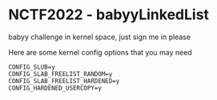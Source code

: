 # NCTF2022 - babyyLinkedList

babyy challenge in kernel space, just sign me in please

Here are some kernel config options that you may need

```
CONFIG_SLUB=y
CONFIG_SLAB_FREELIST_RANDOM=y
CONFIG_SLAB_FREELIST_HARDENED=y
CONFIG_HARDENED_USERCOPY=y
```

